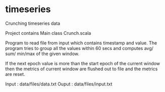# timeseries

Crunching timeseries data

Project contains Main class Crunch.scala


Program to read file from input which contains timestamp and value. The program tries to group all the values within 60  secs and computes avg/ sum/ min/max of the given window. 

If the next epoch value is more than the start epoch of the  current window then the metrics of current window are flushed out to file and the metrics are reset.

Input : data/files/data.txt
Ouput : data/files/input.txt
 
